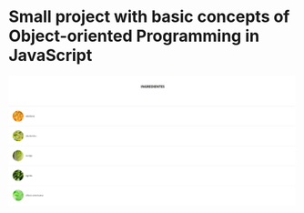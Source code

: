 # Small project with basic concepts of Object-oriented Programming in JavaScript

<div align="center"><img src="img/POO.jpg"></div>